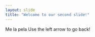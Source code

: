 ```yaml
---
layout: slide
title: "Welcome to our second slide!"
---
```

Me la pela
Use the left arrow to go back!
